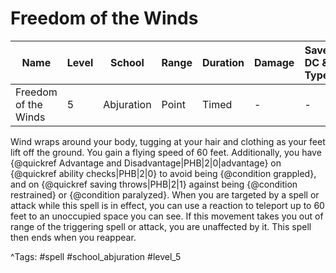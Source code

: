 # Freedom of the Winds

| Name | Level | School | Range | Duration | Damage | Save DC & Type |
|------|-------|--------|-------|----------|--------|----------------|
| Freedom of the Winds | 5 | Abjuration | Point | Timed | - | - |

Wind wraps around your body, tugging at your hair and clothing as your feet lift off the ground. You gain a flying speed of 60 feet. Additionally, you have {@quickref Advantage and Disadvantage|PHB|2|0|advantage} on {@quickref ability checks|PHB|2|0} to avoid being {@condition grappled}, and on {@quickref saving throws|PHB|2|1} against being {@condition restrained} or {@condition paralyzed}. When you are targeted by a spell or attack while this spell is in effect, you can use a reaction to teleport up to 60 feet to an unoccupied space you can see. If this movement takes you out of range of the triggering spell or attack, you are unaffected by it. This spell then ends when you reappear.

^Tags: #spell #school_abjuration #level_5